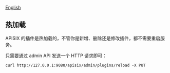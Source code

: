 [English](plugins.md)

## 热加载

APISIX 的插件是热加载的，不管你是新增、删除还是修改插件，都不需要重启服务。

只需要通过 admin API 发送一个 HTTP 请求即可：
```shell
curl http://127.0.0.1:9080/apisix/admin/plugins/reload -X PUT
```

